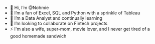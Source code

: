- 👋 Hi, I’m @Nohmie
- 👀 I’m a fan of Excel, SQL and Python with a sprinkle of Tableau
- 🌱 I’m a Data Analyst and continually learning
- 💞️ I’m looking to collaborate on Fintech projects
- ⚡ I'm also a wife, super-mom, movie lover, and I never get tired of a good homemade sandwich

<!---
Nohmie/Nohmie is a ✨ special ✨ repository because its `README.md` (this file) appears on your GitHub profile.
You can click the Preview link to take a look at your changes.
--->
